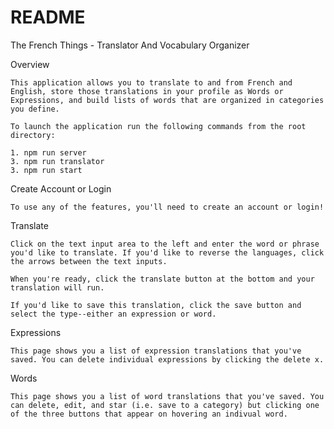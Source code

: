 # README

The French Things - Translator And Vocabulary Organizer

Overview

    This application allows you to translate to and from French and English, store those translations in your profile as Words or Expressions, and build lists of words that are organized in categories you define.

    To launch the application run the following commands from the root directory:

    1. npm run server
    3. npm run translator
    3. npm run start

Create Account or Login

    To use any of the features, you'll need to create an account or login!

Translate

    Click on the text input area to the left and enter the word or phrase you'd like to translate. If you'd like to reverse the languages, click the arrows between the text inputs.

    When you're ready, click the translate button at the bottom and your translation will run.

    If you'd like to save this translation, click the save button and select the type--either an expression or word.

Expressions

    This page shows you a list of expression translations that you've saved. You can delete individual expressions by clicking the delete x.

Words

    This page shows you a list of word translations that you've saved. You can delete, edit, and star (i.e. save to a category) but clicking one of the three buttons that appear on hovering an indivual word.
